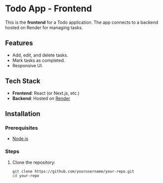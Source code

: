 # Todo App - Frontend

This is the **frontend** for a Todo application. The app connects to a backend hosted on Render for managing tasks.

## Features

- Add, edit, and delete tasks.
- Mark tasks as completed.
- Responsive UI.

## Tech Stack

- **Frontend**: React (or Next.js, etc.)
- **Backend**: Hosted on [Render](https://render.com)

## Installation

### Prerequisites

- [Node.js](https://nodejs.org/)

### Steps

1. Clone the repository:

   ```bash
   git clone https://github.com/yourusername/your-repo.git
   cd your-repo
